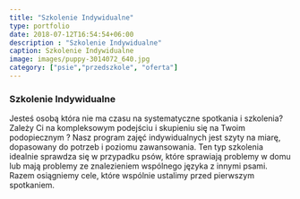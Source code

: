 ```yaml
---
title: "Szkolenie Indywidualne"
type: portfolio
date: 2018-07-12T16:54:54+06:00
description : "Szkolenie Indywidualne"
caption: Szkolenie Indywidualne
image: images/puppy-3014072_640.jpg
category: ["psie","przedszkole", "oferta"]
---
```

### Szkolenie Indywidualne

Jesteś osobą która nie ma czasu na systematyczne spotkania i szkolenia? Zależy Ci na kompleksowym podejściu  i skupieniu się na Twoim podopiecznym ? Nasz program zajęć indywidualnych jest szyty na miarę, dopasowany do potrzeb i poziomu zawansowania. Ten typ szkolenia idealnie sprawdza się w przypadku psów, które sprawiają problemy w domu lub mają problemy ze znalezieniem wspólnego języka z innymi psami. Razem osiągniemy cele, które wspólnie ustalimy przed pierwszym spotkaniem.
